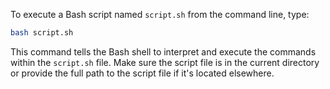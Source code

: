 To execute a Bash script named `script.sh` from the command line, type:

```bash
bash script.sh
```

This command tells the Bash shell to interpret and execute the commands within the `script.sh` file. Make sure the script file is in the current directory or provide the full path to the script file if it's located elsewhere.
